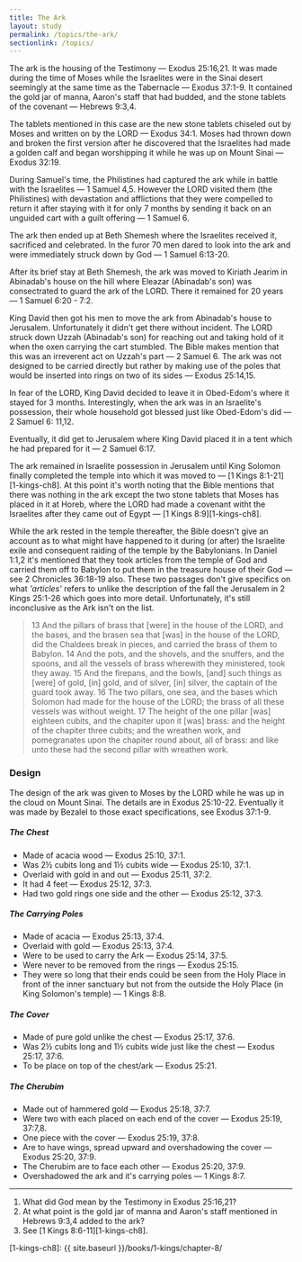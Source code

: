 ```yaml
---
title: The Ark
layout: study
permalink: /topics/the-ark/
sectionlink: /topics/
---
```


The ark is the housing of the Testimony — Exodus 25:16,21. It was made during
the time of Moses while the Israelites were in the Sinai desert seemingly at the
same time as the Tabernacle — Exodus 37:1-9. It contained the gold jar of manna,
Aaron's staff that had budded, and the stone tablets of the covenant — Hebrews
9:3,4.

The tablets mentioned in this case are the new stone tablets chiseled out by
Moses and written on by the LORD — Exodus 34:1. Moses had thrown down and broken
the first version after he discovered that the Israelites had made a golden calf
and began worshipping it while he was up on Mount Sinai — Exodus 32:19.

During Samuel's time, the Philistines had captured the ark while in battle with
the Israelites — 1 Samuel 4,5. However the LORD visited them (the Philistines)
with devastation and afflictions that they were compelled to return it after
staying with it for only 7 months by sending it back on an unguided cart with a
guilt offering — 1 Samuel 6.

The ark then ended up at Beth Shemesh where the Israelites received it,
sacrificed and celebrated. In the furor 70 men dared to look into the ark and
were immediately struck down by God — 1 Samuel 6:13-20.

After its brief stay at Beth Shemesh, the ark was moved to Kiriath Jearim in
Abinadab's house on the hill where Eleazar (Abinadab's son) was consectrated to
guard the ark of the LORD. There it remained for 20 years — 1 Samuel 6:20 - 7:2.

King David then got his men to move the ark from Abinadab's house to Jerusalem.
Unfortunately it didn't get there without incident. The LORD struck down Uzzah
(Abinadab's son) for reaching out and taking hold of it when the oxen carrying
the cart stumbled. The Bible makes mention that this was an irreverent act on
Uzzah's part — 2 Samuel 6. The ark was not designed to be carried directly but
rather by making use of the poles that would be inserted into rings on two of
its sides — Exodus 25:14,15.

In fear of the LORD, King David decided to leave it in Obed-Edom's where it
stayed for 3 months. Interestingly, when the ark was in an Israelite's
possession, their whole household got blessed just like Obed-Edom's did — 2
Samuel 6: 11,12.

Eventually, it did get to Jerusalem where King David placed it in a tent which
he had prepared for it — 2 Samuel 6:17.

The ark remained in Israelite possession in Jerusalem until King Solomon finally
completed the temple into which it was moved to — [1 Kings 8:1-21][1-kings-ch8].
At this point it's worth noting that the Bible mentions that there was nothing
in the ark except the two stone tablets that Moses has placed in it at Horeb,
where the LORD had made a covenant witht the Israelites after they came out of
Egypt — [1 Kings 8:9][1-kings-ch8].

While the ark rested in the temple thereafter, the Bible doesn't give an account
as to what might have happened to it during (or after) the Israelite exile and
consequent raiding of the temple by the Babylonians. In Daniel 1:1,2 it's
mentioned that they took articles from the temple of God and carried them off to
Babylon to put them in the treasure house of their God — see 2 Chronicles
36:18-19 also. These two passages don't give specifics on what _'articles'_
refers to unlike the description of the fall the Jerusalem in 2 Kings 25:1-26
which goes into more detail. Unfortunately, it's still inconclusive as the Ark
isn't on the list.


> 13 And the pillars of brass that [were] in the house of the LORD, and the
> bases, and the brasen sea that [was] in the house of the LORD, did the
> Chaldees break in pieces, and carried the brass of them to Babylon. 14 And the
> pots, and the shovels, and the snuffers, and the spoons, and all the vessels
> of brass wherewith they ministered, took they away. 15 And the firepans, and
> the bowls, [and] such things as [were] of gold, [in] gold, and of silver, [in]
> silver, the captain of the guard took away. 16 The two pillars, one sea, and
> the bases which Solomon had made for the house of the LORD; the brass of all
> these vessels was without weight. 17 The height of the one pillar [was]
> eighteen cubits, and the chapiter upon it [was] brass: and the height of the
> chapiter three cubits; and the wreathen work, and pomegranates upon the
> chapiter round about, all of brass: and like unto these had the second pillar
> with wreathen work.

### Design

The design of the ark was given to Moses by the LORD while he was up in the
cloud on Mount Sinai. The details are in Exodus 25:10-22. Eventually it was made
by Bezalel to those exact specifications, see Exodus 37:1-9.


##### The Chest

* Made of acacia wood — Exodus 25:10, 37:1.
* Was 2½ cubits long and 1½ cubits wide — Exodus 25:10, 37:1.
* Overlaid with gold in and out — Exodus 25:11, 37:2.
* It had 4 feet — Exodus 25:12, 37:3.
* Had two gold rings one side and the other — Exodus 25:12, 37:3.

##### The Carrying Poles

* Made of acacia — Exodus 25:13, 37:4.
* Overlaid with gold — Exodus 25:13, 37:4.
* Were to be used to carry the Ark — Exodus 25:14, 37:5.
* Were never to be removed from the rings — Exodus 25:15.
* They were so long that their ends could be seen from the Holy Place in front
  of the inner sanctuary but not from the outside the Holy Place (in King
  Solomon's temple) — 1 Kings 8:8.

##### The Cover

* Made of pure gold unlike the chest — Exodus 25:17, 37:6.
* Was 2½ cubits long and 1½ cubits wide just like the chest — Exodus 25:17,
  37:6.
* To be place on top of the chest/ark — Exodus 25:21.

##### The Cherubim

* Made out of hammered gold — Exodus 25:18, 37:7.
* Were two with each placed on each end of the cover — Exodus 25:19, 37:7,8.
* One piece with the cover — Exodus 25:19, 37:8.
* Are to have wings, spread upward and overshadowing the cover — Exodus 25:20,
  37:9.
* The Cherubim are to face each other — Exodus 25:20, 37:9.
* Overshadowed the ark and it's carrying poles — 1 Kings 8:7.

---

1. What did God mean by the Testimony in Exodus 25:16,21?
2. At what point is the gold jar of manna and Aaron's staff mentioned in Hebrews
   9:3,4 added to the ark?
3. See [1 Kings 8:6-11][1-kings-ch8].

[1-kings-ch8]: {{ site.baseurl }}/books/1-kings/chapter-8/
